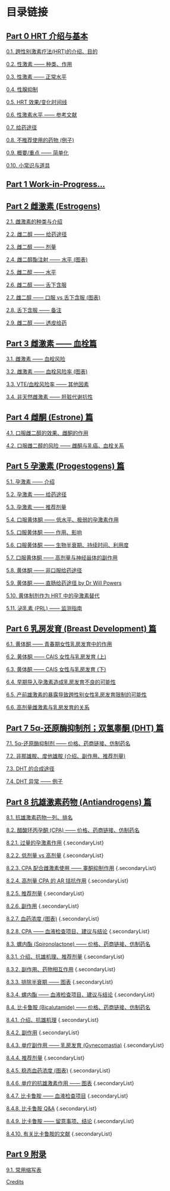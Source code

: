 # 目录链接

## [Part 0 HRT 介绍与基本](../parts/Part0.md)

[0.1. 跨性别激素疗法(HRT)的介绍、目的](../parts/Part0.md#跨性别激素代替疗法-transfem-hrt)

[0.2. 性激素 —— 种类、作用](../parts/Part0.md#性激素-——-种类、作用)

[0.3. 性激素 —— 正常水平](../parts/Part0.md#性激素-——-正常水平)

[0.4. 性腺抑制](../parts/Part0.md#性腺抑制)

[0.5. HRT 效果/变化时间线](../parts/Part0.md#hrt-效果-生理变化时间线)

[0.6. 性激素水平 —— 参考文献](../parts/Part0.md#性激素水平-——-参考文献)

[0.7. 给药途径](../parts/Part0.md#给药途径)

[0.8. 不推荐使用的药物 (例子)](../parts/Part0.md#不推荐使用的-hrt-药物例子)

[0.9. 概要/重点 —— 简单化](../parts/Part0.md#概要、重点-——-简单化)

[0.10. 小常识与道具](../parts/Part0.md#小常识与道具)

## [Part 1 Work-in-Progress...](../parts/Part1.md)

## [Part 2 雌激素 (Estrogens)](../parts/Part2.md)

[2.1. 雌激素的种类与介绍](../parts/Part2.md#雌激素的种类与介绍)

[2.2. 雌二醇 —— 给药途径](../parts/Part2.md#雌二醇-——-给药途径)

[2.3. 雌二醇 —— 剂量](../parts/Part2.md#雌二醇-——-剂量)

[2.4. 雌二醇酯注射 —— 水平 (图表)](../parts/Part2.md#雌二醇酯注射-——-水平-图表)

[2.5. 雌二醇 —— 水平](../parts/Part2.md#雌二醇-——-水平)

[2.6. 雌二醇 —— 舌下含服](../parts/Part2.md#雌二醇-——-舌下含服)

[2.7. 雌二醇 —— 口服 vs 舌下含服 (图表)](../parts/Part2.md#口服-vs-含服雌二醇-——-price-et-al-1997)

[2.8. 舌下含服 —— 备注](../parts/Part2.md#舌下含服-——-备注)

[2.9. 雌二醇 —— 透皮给药](../parts/Part2.md#雌二醇-——-透皮给药)

## [Part 3 雌激素 —— 血栓篇](../parts/Part3.md)

[3.1. 雌激素 —— 血栓风险](../parts/Part3.md#雌激素-——-血栓风险)

[3.2. 雌激素 —— 血栓风险率 (图表)](../parts/Part3.md#雌激素-——-血栓风险率)

[3.3. VTE/血栓风险率 —— 其他因素](../parts/Part3.md#vte-血栓风险率-——-其他因素)

[3.4. 非天然雌激素 —— 肝脏代谢抗性](../parts/Part3.md#非天然雌激素-——-肝脏代谢抗性)


## [Part 4 雌酮 (Estrone) 篇](../parts/Part4.md)

[4.1. 口服雌二醇的效果、雌酮的作用](../parts/Part4.md#口服雌二醇的效果、雌酮的作用)

[4.2. 口服雌二醇的风险 —— 雌酮与乳癌、血栓关系](../parts/Part4.md#口服雌二醇的风险-——-雌酮与乳癌、血栓关系)

## [Part 5 孕激素 (Progestogens) 篇](../parts/Part5.md)

[5.1. 孕激素 —— 介绍](../parts/Part5.md#孕激素-——-介绍)

[5.2. 孕激素 —— 给药途径](../parts/Part5.md#孕激素-——-给药途径)

[5.3. 孕激素 —— 推荐剂量](../parts/Part5.md#孕激素-——-推荐剂量)

[5.4. 口服黄体酮 —— 低水平、极弱的孕激素作用](../parts/Part5.md#口服黄体酮-——-低水平、极弱的孕激素作用)

[5.5. 口服黄体酮 —— 作用、影响](../parts/Part5.md#口服黄体酮-——-作用、影响)

[5.6. 口服黄体酮 —— 生物半衰期、持续时间、利用度](../parts/Part5.md#口服黄体酮-——-生物半衰期、持续时间、利用度)

[5.7. 口服黄体酮 —— 高剂量与神经甾体的副作用](../parts/Part5.md#口服黄体酮-——-高剂量与神经甾体的副作用)

[5.8. 黄体酮 —— 非口服给药途径](../parts/Part5.md#黄体酮-——-非口服给药途径)

[5.9. 黄体酮 —— 直肠给药途径 by Dr Will Powers](../parts/Part5.md#黄体酮-——-直肠给药途径-by-dr-will-powers)

[5.10. 黄体制剂作为 HRT 中的孕激素替代](../parts/Part5.md#黄体制剂作为-hrt-中的孕激素替代)

[5.11. 泌乳素 (PRL) —— 监测指南](../parts/Part5.md#泌乳素-prl-——-监测指南)

## [Part 6 乳房发育 (Breast Development) 篇](../parts/Part6.md)

[6.1. 黄体酮 —— 青春期女性乳房发育中的作用](../parts/Part6.md#黄体酮-——-青春期女性乳房发育中的作用)

[6.2. 黄体酮 —— CAIS 女性与乳房发育 (上)](../parts/Part6.md#黄体酮-——-cais-女性与乳房发育)

[6.3. 黄体酮 —— CAIS 女性与乳房发育 (下)](../parts/Part6.md#患有-cais-完全型雄激素不敏感综合征-女性的乳房发育)

[6.4. 早期导入孕激素造成乳房发育不良的可能性](../parts/Part6.md#孕激素-——-早期导入造成乳房发育不良的可能性)

[6.5. 产前雄激素的暴露导致跨性别女性乳房发育限制的可能性](../parts/Part6.md#产前雄激素的暴露导致跨性别女性乳房发育限制的可能性)

[6.6. 高剂量雌激素与乳房发育的关系](../parts/Part6.md#高剂量雌激素与乳房发育的关系)

## [Part 7 5α-还原酶抑制剂；双氢睾酮 (DHT) 篇](../parts/Part7.md)

[7.1. 5α-还原酶抑制剂 —— 价格、药商链接、仿制药名](../parts/Part7.md#_5α-还原酶抑制剂)

[7.2. 非那雄胺、度他雄胺 (介绍、副作用、推荐剂量)](../parts/Part7.md#_5α-还原酶抑制剂-1)

[7.3. DHT 的合成途径](../parts/Part7.md#dht-的合成途径)

[7.4. DHT 异常 —— 例子](../parts/Part7.md#dht-异常-——-例子)

## [Part 8 抗雄激素药物 (Antiandrogens) 篇](../parts/Part8.md)

[8.1. 抗雄激素药物一列、排名](../parts/Part8.md#抗雄激素药物-antiandrogens)

[8.2. 醋酸环丙孕酮 (CPA) —— 价格、药商链接、仿制药名](../parts/Part8.md#醋酸环丙孕酮-cyproterone-acetate-cpa)

[8.2.1. 过量的孕激素作用](../parts/Part8.md#cpa-导致过量的孕激素作用) {.secondaryList}

[8.2.2. 低剂量 vs 高剂量](../parts/Part8.md#低剂量与高剂量-——-睾酮抑制能力的差别) {.secondaryList}

[8.2.3. CPA 配合雌激素使用 —— 睾酮抑制作用](../parts/Part8.md#cpa-配合雌激素的使用-——-睾酮抑制作用) {.secondaryList}

[8.2.4. 高剂量 CPA 的 AR 拮抗作用](../parts/Part8.md#cpa-临床剂量范围-——-第二抗雄机理) {.secondaryList}

[8.2.5. 推荐剂量](../parts/Part8.md#cpa-推荐剂量) {.secondaryList}

[8.2.6. 副作用](../parts/Part8.md#cpa-主要的副作用) {.secondaryList}

[8.2.7. 血药浓度 (图表)](../parts/Part8.md#cpa-血药浓度) {.secondaryList}

[8.2.8. CPA —— 血液检查项目、建议与结论](../parts/Part8.md#cpa-——-血液检查项目、建议与结论) {.secondaryList}

[8.3. 螺内酯 (Spironolactone) —— 价格、药商链接、仿制药名](../parts/Part8.md#螺内酯)

[8.3.1. 介绍、抗雄机理、推荐剂量](../parts/Part8.md#螺内酯) {.secondaryList}

[8.3.2. 副作用、药物相互作用](../parts/Part8.md#螺内酯主要的副作用) {.secondaryList}

[8.3.3. 排除半衰期 —— 图表](../parts/Part8.md#排除半衰期-elimination-half-life) {.secondaryList}

[8.3.4. 螺内酯 —— 血液检查项目、建议与结论](../parts/Part8.md#螺内酯-——-血液检查项目、建议与结论) {.secondaryList}

[8.4. 比卡鲁胺 (Bicalutamide) —— 价格、药商链接、仿制药名](../parts/Part8.md#比卡鲁胺)

[8.4.1. 介绍、抗雄机理](../parts/Part8.md#比卡鲁胺) {.secondaryList}

[8.4.2. 副作用](../parts/Part8.md#比卡鲁胺-——-副作用) {.secondaryList}

[8.4.3. 单疗副作用 —— 乳房发育 (Gynecomastia)](../parts/Part8.md#比卡鲁胺单药治疗最大的副作用——乳房发育-gynecomastia) {.secondaryList}

[8.4.4. 推荐剂量](../parts/Part8.md#比卡鲁胺使用剂量) {.secondaryList}

[8.4.5. 稳态血药浓度 (图表)](../parts/Part8.md#比卡鲁胺稳态血药浓度) {.secondaryList}

[8.4.6. 单疗的抗雄激素作用 —— 图表](../parts/Part8.md#比卡鲁胺-——-单药治疗的抗雄激素作用) {.secondaryList}

[8.4.7. 比卡鲁胺 —— 血液检查项目](../parts/Part8.md#比卡鲁胺-——-血液检查项目) {.secondaryList}

[8.4.8. 比卡鲁胺 Q&A](../parts/Part8.md#比卡鲁胺问答-q-a) {.secondaryList}

[8.4.9. 比卡鲁胺 —— 留意事项、结论](../parts/Part8.md#比卡鲁胺-——-留意事项、结论) {.secondaryList}

[8.4.10. 有关比卡鲁胺的文献](../parts/Part8.md#关于比卡鲁胺作为跨性别女性-hrt-抗雄激素药物——已发布的所有文献-all-published-literature-on-bicalutamide) {.secondaryList}

## [Part 9 附录](../parts/Part9.md)

[9.1. 常用缩写表](../parts/Part9.md)

[Credits](../credits/)

